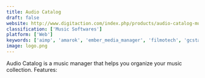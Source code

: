 ```yaml
---
title: Audio Catalog
draft: false 
website: http://www.digitaction.com/index.php/products/audio-catalog-music-manager-organizer-tag-editor-and-duplicates-finder.html
classification: ['Music Softwares']
platform: ['Web']
keywords: ['aimp', 'amarok', 'ember_media_manager', 'filmotech', 'gcstar', 'letterboxd', 'listal', 'movie_collector', 'musiczen', 'no-brainer_watchlist', 'numento', 'sonique', 'soube', 'tagscanner', 'trakt.tv', 'winamp', 'itunes']
image: logo.png
---
```

Audio Catalog is a music manager that helps you organize your music collection.
Features: